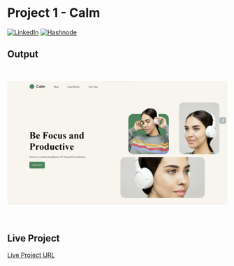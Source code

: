 # Project 1 - Calm

[![LinkedIn][linkedin-shield]][linkedin-url]
[![Hashnode][hashnode-shield]][hashnode-url]

## Output
<br>

![Project 1](./output.png)

<br>

## Live Project
[Live Project URL](https://jaymalde.github.io/Full-Stack-JavaScript-Bootcamp-2.0/CSS-Assignments/Project-1-Calm/index.html)
<br>


[linkedin-shield]: https://img.shields.io/badge/-LinkedIn-black.svg?style=for-the-badge&logo=linkedin&colorB=0B5FBB
[linkedin-url]: https://www.linkedin.com/in/jaymalde/

<!-- Hashnode -->

[hashnode-shield]: https://img.shields.io/badge/Hashnode-2962FF?style=for-the-badge&logo=hashnode&logoColor=white
[hashnode-url]: https:///jaymalde.hashnode.dev/